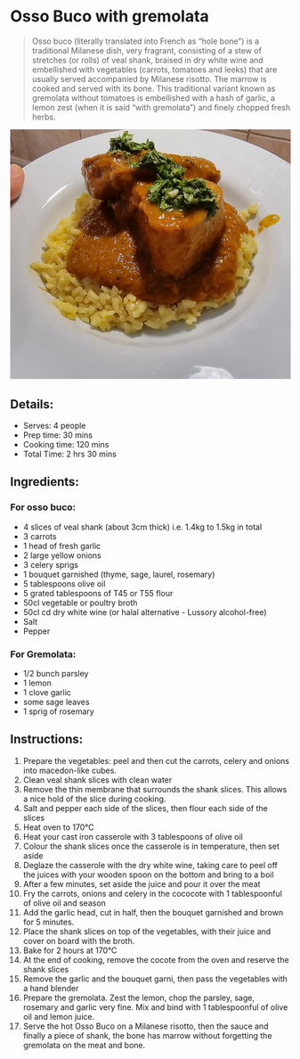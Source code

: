 # Osso Buco with gremolata

> Osso buco (literally translated into French as “hole bone”) is a traditional Milanese dish, very fragrant, consisting of a stew of stretches (or rolls) of veal shank, braised in dry white wine and embellished with vegetables (carrots, tomatoes and leeks) that are usually served accompanied by Milanese risotto. The marrow is cooked and served with its bone.
> This traditional variant known as gremolata without tomatoes is embellished with a hash of garlic, a lemon zest (when it is said “with gremolata”) and finely chopped fresh herbs. 

![Osso Buco with Gremolata](https://github.com/anamorph/recettes/blob/master/photos/fr-plat-osso_buco_a_la_gremolata-01.jpg?raw=true)

## Details:
* Serves: 4 people
* Prep time: 30 mins
* Cooking time: 120 mins
* Total Time: 2 hrs 30 mins

## Ingredients:
### For osso buco:
* 4 slices of veal shank (about 3cm thick) i.e. 1.4kg to 1.5kg in total
* 3 carrots
* 1 head of fresh garlic
* 2 large yellow onions
* 3 celery sprigs
* 1 bouquet garnished (thyme, sage, laurel, rosemary)
* 5 tablespoons olive oil
* 5 grated tablespoons of T45 or T55 flour
* 50cl vegetable or poultry broth
* 50cl cd dry white wine (or halal alternative - Lussory alcohol-free)
* Salt
* Pepper

### For Gremolata:
* 1/2 bunch parsley
* 1 lemon 
* 1 clove garlic
* some sage leaves
* 1 sprig of rosemary


## Instructions:
1. Prepare the vegetables: peel and then cut the carrots, celery and onions into macedon-like cubes. 
2. Clean veal shank slices with clean water
3. Remove the thin membrane that surrounds the shank slices. This allows a nice hold of the slice during cooking.
4. Salt and pepper each side of the slices, then flour each side of the slices
5. Heat oven to 170°C
6. Heat your cast iron casserole with 3 tablespoons of olive oil
7. Colour the shank slices once the casserole is in temperature, then set aside
8. Deglaze the casserole with the dry white wine, taking care to peel off the juices with your wooden spoon on the bottom and bring to a boil
9. After a few minutes, set aside the juice and pour it over the meat
10. Fry the carrots, onions and celery in the cococote with 1 tablespoonful of olive oil and season
11. Add the garlic head, cut in half, then the bouquet garnished and brown for 5 minutes.
12. Place the shank slices on top of the vegetables, with their juice and cover on board with the broth.
13. Bake for 2 hours at 170°C
14. At the end of cooking, remove the cocote from the oven and reserve the shank slices
15. Remove the garlic and the bouquet garni, then pass the vegetables with a hand blender
16. Prepare the gremolata. Zest the lemon, chop the parsley, sage, rosemary and garlic very fine. Mix and bind with 1 tablespoonful of olive oil and lemon juice.
17. Serve the hot Osso Buco on a Milanese risotto, then the sauce and finally a piece of shank, the bone has marrow without forgetting the gremolata on the meat and bone.